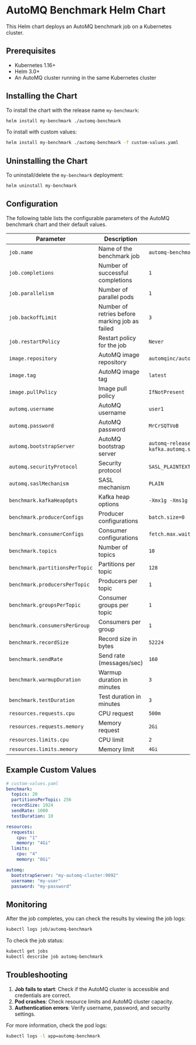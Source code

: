 # AutoMQ Benchmark Helm Chart

This Helm chart deploys an AutoMQ benchmark job on a Kubernetes cluster.

## Prerequisites

- Kubernetes 1.16+
- Helm 3.0+
- An AutoMQ cluster running in the same Kubernetes cluster

## Installing the Chart

To install the chart with the release name `my-benchmark`:

```bash
helm install my-benchmark ./automq-benchmark
```

To install with custom values:

```bash
helm install my-benchmark ./automq-benchmark -f custom-values.yaml
```

## Uninstalling the Chart

To uninstall/delete the `my-benchmark` deployment:

```bash
helm uninstall my-benchmark
```

## Configuration

The following table lists the configurable parameters of the AutoMQ benchmark chart and their default values.

| Parameter | Description | Default |
|-----------|-------------|---------|
| `job.name` | Name of the benchmark job | `automq-benchmark` |
| `job.completions` | Number of successful completions | `1` |
| `job.parallelism` | Number of parallel pods | `1` |
| `job.backoffLimit` | Number of retries before marking job as failed | `3` |
| `job.restartPolicy` | Restart policy for the job | `Never` |
| `image.repository` | AutoMQ image repository | `automqinc/automq` |
| `image.tag` | AutoMQ image tag | `latest` |
| `image.pullPolicy` | Image pull policy | `IfNotPresent` |
| `automq.username` | AutoMQ username | `user1` |
| `automq.password` | AutoMQ password | `MrCrSQTVoB` |
| `automq.bootstrapServer` | AutoMQ bootstrap server | `automq-release-kafka.automq.svc.cluster.local:9092` |
| `automq.securityProtocol` | Security protocol | `SASL_PLAINTEXT` |
| `automq.saslMechanism` | SASL mechanism | `PLAIN` |
| `benchmark.kafkaHeapOpts` | Kafka heap options | `-Xmx1g -Xms1g` |
| `benchmark.producerConfigs` | Producer configurations | `batch.size=0` |
| `benchmark.consumerConfigs` | Consumer configurations | `fetch.max.wait.ms=1000` |
| `benchmark.topics` | Number of topics | `10` |
| `benchmark.partitionsPerTopic` | Partitions per topic | `128` |
| `benchmark.producersPerTopic` | Producers per topic | `1` |
| `benchmark.groupsPerTopic` | Consumer groups per topic | `1` |
| `benchmark.consumersPerGroup` | Consumers per group | `1` |
| `benchmark.recordSize` | Record size in bytes | `52224` |
| `benchmark.sendRate` | Send rate (messages/sec) | `160` |
| `benchmark.warmupDuration` | Warmup duration in minutes | `3` |
| `benchmark.testDuration` | Test duration in minutes | `3` |
| `resources.requests.cpu` | CPU request | `500m` |
| `resources.requests.memory` | Memory request | `2Gi` |
| `resources.limits.cpu` | CPU limit | `2` |
| `resources.limits.memory` | Memory limit | `4Gi` |

## Example Custom Values

```yaml
# custom-values.yaml
benchmark:
  topics: 20
  partitionsPerTopic: 256
  recordSize: 1024
  sendRate: 1000
  testDuration: 10

resources:
  requests:
    cpu: "1"
    memory: "4Gi"
  limits:
    cpu: "4"
    memory: "8Gi"

automq:
  bootstrapServer: "my-automq-cluster:9092"
  username: "my-user"
  password: "my-password"
```

## Monitoring

After the job completes, you can check the results by viewing the job logs:

```bash
kubectl logs job/automq-benchmark
```

To check the job status:

```bash
kubectl get jobs
kubectl describe job automq-benchmark
```

## Troubleshooting

1. **Job fails to start**: Check if the AutoMQ cluster is accessible and credentials are correct.
2. **Pod crashes**: Check resource limits and AutoMQ cluster capacity.
3. **Authentication errors**: Verify username, password, and security settings.

For more information, check the pod logs:

```bash
kubectl logs -l app=automq-benchmark
```